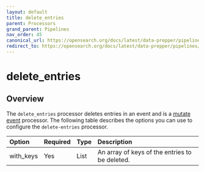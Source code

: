 ```yaml
---
layout: default
title: delete_entries
parent: Processors
grand_parent: Pipelines
nav_order: 45
canonical_url: https://opensearch.org/docs/latest/data-prepper/pipelines/configuration/processors/delete-entries/
redirect_to: https://opensearch.org/docs/latest/data-prepper/pipelines/configuration/processors/delete-entries/
---
```


# delete_entries

## Overview

The `delete_entries` processor deletes entries in an event and is a [mutate event](https://github.com/opensearch-project/data-prepper/tree/main/data-prepper-plugins/mutate-event-processors#mutate-event-processors) processor. The following table describes the options you can use to configure the `delete-entries` processor.

Option | Required | Type | Description
:--- | :--- | :--- | :---
with_keys | Yes | List |  An array of keys of the entries to be deleted.

<!---## Configuration

Content will be added to this section.--->
